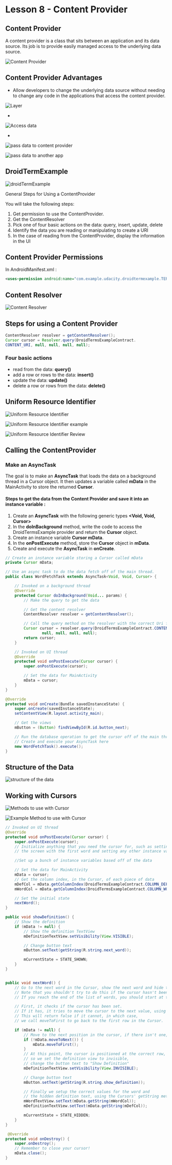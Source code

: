 # Lesson 8 - Content Provider

## Content Provider

A content provider is a class that sits between an application and its data source. Its job is to provide easily managed access to the underlying data source.

![](lesson_8_2_content_provider.png "Content Provider")

## Content Provider Advantages 

- Allow developers to change the underlying data source without needing to change any code in the applications that access the content provider.

![](lesson_8_3_layer_abstraction.png "Layer")

- 
![](lesson_8_3_access_data.png "Access data")

- 
![](lesson_8_3_example_content_provider.png "pass data to content provider")

![](lesson_8_3_example_app.png "pass data to another app")

## DroidTermExample

![](lesson_8_5_droid_term.png "droidTermExample")


General Steps for Using a ContentProvider

You will take the following steps:

1. Get permission to use the ContentProvider.
2. Get the ContentResolver
3. Pick one of four basic actions on the data: query, insert, update, delete
4. Identify the data you are reading or manipulating to create a URI
5. In the case of reading from the ContentProvider, display the information in the UI

## Content Provider Permissions

In AndroidManifest.xml : 
```xml
<uses-permission android:name="com.example.udacity.droidtermexample.TERMS_READ" />
```

## Content Resolver

![](lesson_8_8_content_provider.png "Content Resolver")

## Steps for using a Content Provider

```java
ContentResolver resolver = getContentResolver();
Cursor cursor = Resolver.query(DroidTermsExampleContract.
CONTENT_URI, null, null, null, null);
```

### Four basic actions
- read from the data: **query()**
- add a row or rows to the data: **insert()**
- update the data: **update()**
- delete a row or rows from the data: **delete()**

## Uniform Resource Identifier

![](lesson_8_10_uri.png "Uniform Resource Identifier")

![](lesson_8_10_uri_example.png "Uniform Resource Identifier example")

![](lesson_8_10_uri_review.png "Uniform Resource Identifier Review")

## Calling the ContentProvider

### Make an AsyncTask

The goal is to make an **AsyncTask** that loads the data on a background thread in a Cursor object. It then updates a variable called **mData** in the MainActivity to store the returned **Cursor**.

#### Steps to get the data from the Content Provider and save it into an instance variable :

1. Create an **AsyncTask** with the following generic types **<Void, Void, Cursor>**
2. In the **doInBackground** method, write the code to access the DroidTermsExample provider and return the **Cursor** object.
3. Create an instance variable **Cursor mData**.
4. In the **onPostExecute** method, store the **Cursor** object in **mData**.
5. Create and execute the **AsyncTask** in **onCreate**.

```java
// Create an instance variable storing a Cursor called mData
private Cursor mData;

// Use an async task to do the data fetch off of the main thread.
public class WordFetchTask extends AsyncTask<Void, Void, Cursor> {

    // Invoked on a background thread
    @Override
    protected Cursor doInBackground(Void... params) {
        // Make the query to get the data

        // Get the content resolver
        ContentResolver resolver = getContentResolver();

        // Call the query method on the resolver with the correct Uri from the contract class
        Cursor cursor = resolver.query(DroidTermsExampleContract.CONTENT_URI,
                null, null, null, null);
        return cursor;
    }

    // Invoked on UI thread
    @Override
    protected void onPostExecute(Cursor cursor) {
        super.onPostExecute(cursor);

        // Set the data for MainActivity
        mData = cursor;
    }
}

@Override
protected void onCreate(Bundle savedInstanceState) {
    super.onCreate(savedInstanceState);
    setContentView(R.layout.activity_main);

    // Get the views
    mButton = (Button) findViewById(R.id.button_next);

    // Run the database operation to get the cursor off of the main thread
    // Create and execute your AsyncTask here
    new WordFetchTask().execute();
}
```

## Structure of the Data

![](lesson_8_19_structure_data.png "structure of the data")

## Working with Cursors 

![](lesson_8_20_working_cursor.png "Methods to use with Cursor")

![](lesson_8_20_example_working_cursor.png "Example Method to use with Cursor")

```java
// Invoked on UI thread
@Override
protected void onPostExecute(Cursor cursor) {
    super.onPostExecute(cursor);
    // Initialize anything that you need the cursor for, such as setting up
    // the screen with the first word and setting any other instance variables

    //Set up a bunch of instance variables based off of the data

    // Set the data for MainActivity
    mData = cursor;
    // Get the column index, in the Cursor, of each piece of data
    mDefCol = mData.getColumnIndex(DroidTermsExampleContract.COLUMN_DEFINITION);
    mWordCol = mData.getColumnIndex(DroidTermsExampleContract.COLUMN_WORD);

    // Set the initial state
    nextWord();
}

public void showDefinition() {
    // Show the definition
    if (mData != null) {
        // Show the definition TextView
        mDefinitionTextView.setVisibility(View.VISIBLE);

        // Change button text
        mButton.setText(getString(R.string.next_word));

        mCurrentState = STATE_SHOWN;
    }
}


public void nextWord() {
    // Go to the next word in the Cursor, show the next word and hide the definition
    // Note that you shouldn't try to do this if the cursor hasn't been set yet.
    // If you reach the end of the list of words, you should start at the beginning again.

    // First, it checks if the cursor has been set. 
    // If it has, it tries to move the cursor to the next value, using moveToNext. 
    // This will return false if it cannot, in which case, 
    // we call moveToFirst to go back to the first row in the Cursor.

    if (mData != null) {
        // Move to the next position in the cursor, if there isn't one, move to the first
        if (!mData.moveToNext()) {
            mData.moveToFirst();
        }
        // At this point, the cursor is positioned at the correct row, 
        // so we set the definition view to invisible, 
        // change the button text to "Show Definition"
        mDefinitionTextView.setVisibility(View.INVISIBLE);

        // Change button text
        mButton.setText(getString(R.string.show_definition));

        // Finally we setup the correct values for the word and 
        // the hidden definition text, using the Cursors' getString method.
        mWordTextView.setText(mData.getString(mWordCol));
        mDefinitionTextView.setText(mData.getString(mDefCol));

        mCurrentState = STATE_HIDDEN;
    }
}

 @Override
protected void onDestroy() {
    super.onDestroy();
    // Remember to close your cursor!
    mData.close();
}
```

